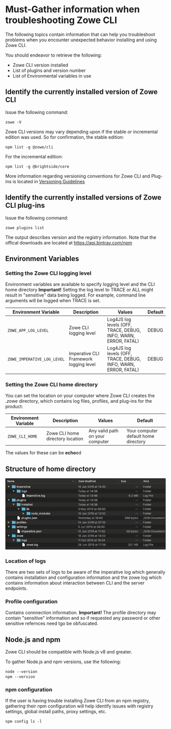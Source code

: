 # Must-Gather information when troubleshooting Zowe CLI

The following topics contain information that can help you troubleshoot problems when you encounter unexpected behavior installing and using Zowe CLI.

You should endeavor to retrieve the following:
- Zowe CLI version installed
- List of plugins and version number
- List of Environmental variables in use

## Identify the currently installed version of Zowe CLI

Issue the following command:
```
zowe -V 
```
Zowe CLI versions may vary depending upon if the stable or incremental edition was used. So for confirmation, the stable edition:
```
npm list -g @zowe/cli
```
For the incremental edition:
```
npm list -g @brightside/core
```
More information regarding versioning conventions for Zowe CLI and Plug-ins is located in [Versioning Guidelines](https://github.com/zowe/zowe-cli/blob/master/docs/MaintainerVersioning.md) 

## Identify the currently installed versions of Zowe CLI plug-ins

Issue the following command:
```
zowe plugins list
```
The output describes version and the registry information. Note that the offical downloads are located at https://api.bintray.com/npm

## Environment Variables

### Setting the Zowe CLI logging level

Environment variables are available to specify logging level and the CLI home directory
**Important\!** Setting the log level to TRACE or ALL might result in "sensitive" data being logged. For example, command line arguments will be logged when TRACE is set.

| Environment Variable | Description | Values | Default |
| ---------------------- | ----------- |------- | ------- |
| `ZOWE_APP_LOG_LEVEL`        | Zowe CLI logging level            | Log4JS log levels (OFF, TRACE, DEBUG, INFO, WARN, ERROR, FATAL) | DEBUG   |
| `ZOWE_IMPERATIVE_LOG_LEVEL` | Imperative CLI Framework logging level | Log4JS log levels (OFF, TRACE, DEBUG, INFO, WARN, ERROR, FATAL) | DEBUG   |

### Setting the Zowe CLI home directory

You can set the location on your computer where Zowe CLI creates the *.zowe* directory, which contains log files, profiles, and plug-ins for the product:

| Environment Variable | Description | Values | Default |
| ---------------------- | ----------- | ------ | ------- |
| `ZOWE_CLI_HOME`  | Zowe CLI home directory location | Any valid path on your computer | Your computer default home directory |

The values for these can be **echo**ed

## Structure of home directory

![Home Directory](../../images/troubleshoot/cli/home_struc.png)

### Location of logs

There are two sets of logs to be aware of the imperative log which generally contains installation and configuration information and the zowe log which contains information about interaction between CLI and the server endpoints.

### Profile configuration
Contains connnection information. **Important\!** The profile directory may contain "sensitive" information and so if requested any password or other sensitive refernces need tgo be obfuscated.

## Node.js and npm
Zowe CLI should be compatible with Node.js v8 and greater. 

To gather Node.js and npm versions, use the following:
```
node --version
npm --version
```

### npm configuration 
If the user is having trouble installing Zowe CLI from an npm registry, gathering their npm configuration will help identify issues with registry settings, global install paths, proxy settings, etc.
```
npm config ls -l
```
